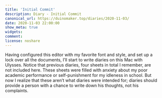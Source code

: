 ```yaml
---
title: 'Initial Commit'
description: Diary - Initial Commit
canonical_url: https://duinomaker.top/diaries/2020-11-03/
date: 2020-11-03 22:00:00
show_meta: true
widgets:
comment:
license: noshare
---
```


Having configured this editor with my favorite font and style, and set up a lock over all the documents, I’ll start to write diaries on this Mac with Ulysses. Notice that previous diaries, four sheets in total I remember, are not included here. These sheets were filled with anxiety about my poor academic performance or self-punishment for my idleness in school. But now I realize that these aren’t what diaries were intended for; diaries should provide a person with a chance to write down his thoughts, not his complaints.